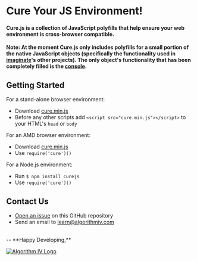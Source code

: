 # Cure Your JS Environment!

#### Cure.js is a collection of JavaScript polyfills that help ensure your web environment is cross-browser compatible.


**Note: At the moment Cure.js only includes polyfills for a small portion of the native JavaScript objects (specifically the functionality used in [imaginate](https://github.com/imaginate)'s other projects). The only object's functionality that has been completely filled is the [console](https://github.com/imaginate/cure/blob/master/dev/console.js).**


## Getting Started
For a stand-alone browser environment:
- Download [cure.min.js](https://github.com/imaginate/cure/blob/master/src/cure.min.js)
- Before any other scripts add ``` <script src="cure.min.js"></script> ``` to your HTML's ``` head ``` or ``` body ```

For an AMD browser environment:
- Download [cure.min.js](https://github.com/imaginate/cure/blob/master/src/cure.min.js)
- Use ``` require('cure')() ```

For a Node.js environment:
- Run ``` $ npm install curejs ```
- Use ``` require('cure')() ```


## Contact Us
- [Open an issue](https://github.com/imaginate/cure/issues) on this GitHub repository
- Send an email to [learn@algorithmiv.com](mailto:learn@algorithmiv.com)

<br />
--
**Happy Developing,**

<a href="http://www.algorithmiv.com/cure"><img src="http://www.algorithmiv.com/images/aIV-logo.png" alt="Algorithm IV Logo" /></a>